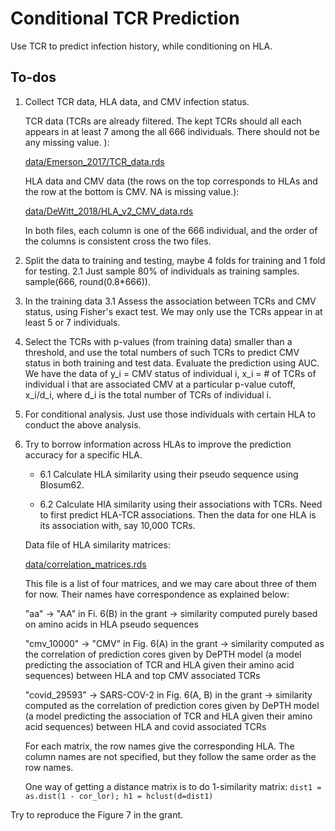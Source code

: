 # Conditional TCR Prediction

Use TCR to predict infection history, while conditioning on HLA.

## To-dos

1. Collect TCR data, HLA data, and CMV infection status.

   TCR data (TCRs are already filtered. The kept TCRs should all each appears in at least 7 among the all 666 individuals. There should not be any missing value. ):

   [data/Emerson_2017/TCR_data.rds](https://github.com/Sun-lab/conditional_TCR_prediction/blob/main/data/Emerson_2017/TCR_data.rds)

   HLA data and CMV data (the rows on the top corresponds to HLAs and the row at the bottom is CMV. NA is missing value.):

   [data/DeWitt_2018/HLA_v2_CMV_data.rds](https://github.com/Sun-lab/conditional_TCR_prediction/blob/main/data/DeWitt_2018/HLA_v2_CMV_data.rds)

   In both files, each column is one of the 666 individual, and the order of the columns is consistent cross the two files.

2. Split the data to training and testing, maybe 4 folds for training and 1 fold for testing.
   2.1 Just sample 80% of individuals as training samples. sample(666, round(0.8*666)).

3. In the training data
   3.1 Assess the association between TCRs and CMV status, using Fisher's exact test. We may only use the TCRs appear in at least 5 or 7 individuals.

4. Select the TCRs with p-values (from training data) smaller than a threshold, and use the total numbers of such TCRs to predict CMV status in both training and test data. Evaluate the prediction using AUC. We have the data of y_i = CMV status of individual i, x_i = # of TCRs of individual i that are associated CMV at a particular p-value cutoff, x_i/d_i, where d_i is the total number of TCRs of individual i.

5. For conditional analysis. Just use those individuals with certain HLA to conduct the above analysis.

6. Try to borrow information across HLAs to improve the prediction accuracy for a specific HLA.

    - 6.1 Calculate HLA similarity using their pseudo sequence using Blosum62.

    - 6.2 Calculate HlA similarity using their associations with TCRs. Need to first predict HLA-TCR associations. Then the data for one HLA is its association with, say 10,000 TCRs.

    Data file of HLA similarity matrices:

    [data/correlation_matrices.rds](https://github.com/Sun-lab/conditional_TCR_prediction/blob/main/data/correlation_matrices.rds)

    This file is a list of four matrices, and we may care about three of them for now. Their names have correspondence as explained below:

    "aa" -> "AA" in Fi. 6(B) in the grant -> similarity computed purely based on amino acids in HLA pseudo sequences

    "cmv_10000" -> "CMV" in Fig. 6(A) in the grant -> similarity computed as the correlation of prediction cores given by DePTH model (a model predicting the association of TCR and HLA given their amino acid sequences) between HLA and top CMV associated TCRs

    "covid_29593" -> SARS-COV-2 in Fig. 6(A, B) in the grant -> similarity computed as the correlation of prediction cores given by DePTH model (a model predicting the association of TCR and HLA given their amino acid sequences) between HLA and covid associated TCRs

    For each matrix, the row names give the corresponding HLA. The column names are not specified, but they follow the same order as the row names.

    One way of getting a distance matrix is to do 1-similarity matrix:
   ```dist1 = as.dist(1 - cor_lor); h1 = hclust(d=dist1)```



Try to reproduce the Figure 7 in the grant.
